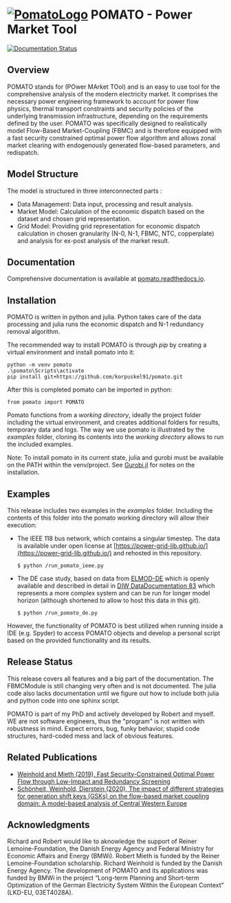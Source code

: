 [![PomatoLogo](https://github.com/korpuskel91/pomato/blob/master/docs/pomatologo_small.png "Pomato Soup")](#) POMATO - Power Market Tool
=====================================================================================================================================
[![Documentation Status](https://readthedocs.org/projects/pomato/badge/?version=latest)](https://pomato.readthedocs.io/en/latest/?badge=latest)


Overview
--------

POMATO stands for (POwer MArket TOol) and is an easy to use tool for the comprehensive
analysis of the modern electricity market. It comprises the necessary power
engineering framework to account for power flow physics, thermal transport
constraints and security policies of the underlying transmission
infrastructure, depending on the requirements defined by the user.
POMATO was specifically designed to realistically model Flow-Based
Market-Coupling (FBMC) and is therefore equipped with a fast security
constrained optimal power flow algorithm and allows zonal market clearing
with endogenously generated flow-based parameters, and redispatch.

Model Structure
---------------
The model is structured in three interconnected parts : 
  * Data Management: Data input, processing and result analysis.
  * Market Model: Calculation of the economic dispatch based on the
    dataset and chosen grid representation.
  * Grid Model: Providing grid representation for economic dispatch
    calculation in chosen granularity (N-0, N-1, FBMC, NTC, copperplate)
    and analysis for ex-post analysis of the market result.

Documentation
-------------
Comprehensive documentation is available at [pomato.readthedocs.io](https://pomato.readthedocs.io/).

Installation
------------
POMATO is written in python and julia. Python takes care of the data processing
and julia runs the economic dispatch and N-1 redundancy removal algorithm. 

The recommended way to install POMATO is through *pip* by creating a virtual environment and install pomato into it:

    python -m venv pomato
    .\pomato\Scripts\activate
    pip install git+https://github.com/korpuskel91/pomato.git

After this is completed pomato can be imported in python:

    from pomato import POMATO

Pomato functions from a *working directory*, ideally the project folder including the virtual environment, and creates additional folders for results, temporary data and logs. The way we use pomato is illustrated by the *examples* folder, cloning its contents into the *working directory* allows to run the included examples.

Note: To install pomato in its current state, julia and gurobi must be available on the PATH within the venv/project. See [Gurobi.jl](https://github.com/JuliaOpt/Gurobi.jl) for notes on the installation. 

Examples
--------
This release includes two examples in the *examples* folder. Including the contents of this folder into the pomato working directory will allow their execution:

  - The IEEE 118 bus network, which contains a singular timestep. The data is available under 
    open license at [https://power-grid-lib.github.io/](https://power-grid-lib.github.io/) and rehosted in this repository.

        $ python /run_pomato_ieee.py

  - The DE case study, based on data from [ELMOD-DE](http://www.diw.de/elmod) which is openly available and
    described in detail in [DIW DataDocumentation 83](https://www.diw.de/documents/publikationen/73/diw_01.c.528927.de/diw_datadoc_2016-083.pdf) which represents a more complex system and can be run for longer model horizon (although 
    shortened to allow to host this data in this git).

        $ python /run_pomato_de.py


However, the functionality of POMATO is best utilized when running inside a
IDE (e.g. Spyder) to access POMATO objects and develop a personal script based
on the provided functionality and its results.

Release Status
--------------

This release covers all features and a big part of the documentation. The FBMCModule is still
changing very often and is not documented. The julia code also lacks documentation until we figure
out how to include both julia and python code into one sphinx script. 

POMATO is part of my PhD and actively developed by Robert and myself. WE are not software engineers,
thus the "program" is not written with robustness in mind. Expect errors, bug, funky behavior, 
stupid code structures, hard-coded mess and lack of obvious features.

Related Publications
--------------------

- [Weinhold and Mieth (2019), Fast Security-Constrained Optimal Power Flow through 
   Low-Impact and Redundancy Screening](https://arxiv.org/abs/1910.09034)
- [Schönheit, Weinhold, Dierstein (2020), The impact of different strategies for generation shift keys (GSKs) on the flow-based market coupling domain: A model-based analysis of Central Western Europe](https://www.sciencedirect.com/science/article/pii/S0306261919317544)

Acknowledgments
---------------

Richard and Robert would like to aknowledge the support of Reiner Lemoine-Foundation, the Danish Energy Agency and Federal Ministry for 
Economic Affairs and Energy (BMWi).
Robert Mieth is funded by the Reiner Lemoine-Foundation scholarship. Richard Weinhold is funded by the Danish Energy Agency.
The development of POMATO and its applications was funded by BMWi in the project “Long-term Planning and Short-term Optimization of the German Electricity System Within the European Context” (LKD-EU, 03ET4028A).

